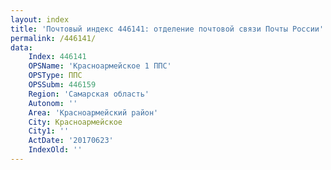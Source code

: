 ```yaml
---
layout: index
title: 'Почтовый индекс 446141: отделение почтовой связи Почты России'
permalink: /446141/
data:
    Index: 446141
    OPSName: 'Красноармейское 1 ППС'
    OPSType: ППС
    OPSSubm: 446159
    Region: 'Самарская область'
    Autonom: ''
    Area: 'Красноармейский район'
    City: Красноармейское
    City1: ''
    ActDate: '20170623'
    IndexOld: ''
---
```

